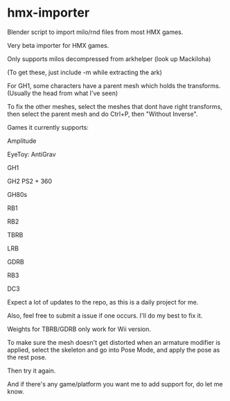 # hmx-importer
Blender script to import milo/rnd files from most HMX games.

Very beta importer for HMX games.

Only supports milos decompressed from arkhelper (look up Mackiloha)

(To get these, just include -m while extracting the ark)

For GH1, some characters have a parent mesh which holds the transforms. (Usually the head from what I've seen)

To fix the other meshes, select the meshes that dont have right transforms, then select the parent mesh and do Ctrl+P, then "Without Inverse".

Games it currently supports:

Amplitude

EyeToy: AntiGrav

GH1

GH2 PS2 + 360

GH80s

RB1

RB2

TBRB

LRB

GDRB

RB3

DC3

Expect a lot of updates to the repo, as this is a daily project for me.

Also, feel free to submit a issue if one occurs. I'll do my best to fix it.

Weights for TBRB/GDRB only work for Wii version.

To make sure the mesh doesn't get distorted when an armature modifier is applied, select the skeleton and go into Pose Mode, and apply the pose as the rest pose.

Then try it again.

And if there's any game/platform you want me to add support for, do let me know.
